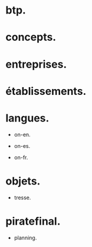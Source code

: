 # btp.


# concepts.


# entreprises.


# établissements.


# langues.


- on-en.


- on-es.


- on-fr.


# objets.


- tresse.


# piratefinal.


- planning.
